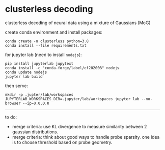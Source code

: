 # clusterless decoding
clusterless decoding of neural data using a mixture of Gaussians (MoG)

create conda environment and install packages:
```
conda create -n clusterless python=3.8
conda install --file requirements.txt
```

for jupyter lab (need to install `nodejs`):
```
pip install jupyterlab jupytext
conda install -c "conda-forge/label/cf202003" nodejs
conda update nodejs
jupyter lab build
```

then serve:
```
mkdir -p .jupter/lab/workspaces
JUPYTERLAB_WORKSPACES_DIR=.jupyter/lab/workspaces jupyter lab --no-browser --ip=0.0.0.0
```
----

to do:
- merge criteria: use KL divergence to measure similarity between 2 gaussian distributions.
- merge criteria: think about good ways to handle probe sparsity. one idea is to choose threshold based on probe geometry.

